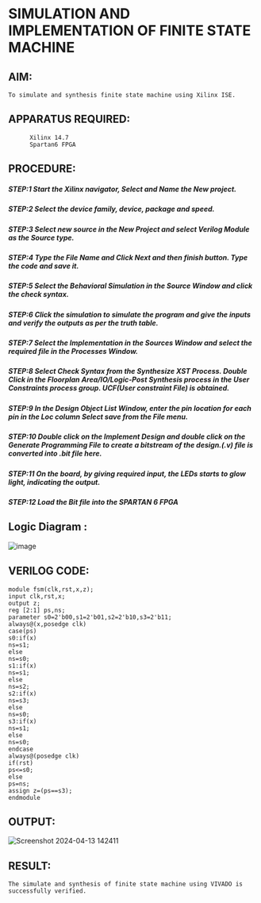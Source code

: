 # SIMULATION AND IMPLEMENTATION OF FINITE STATE MACHINE

## AIM: 
    To simulate and synthesis finite state machine using Xilinx ISE.

## APPARATUS REQUIRED: 
          Xilinx 14.7 
          Spartan6 FPGA

## PROCEDURE: 
##### STEP:1 Start the Xilinx navigator, Select and Name the New project.
##### STEP:2 Select the device family, device, package and speed. 
##### STEP:3 Select new source in the New Project and select Verilog Module as the Source type. 
##### STEP:4 Type the File Name and Click Next and then finish button. Type the code and save it. 
##### STEP:5 Select the Behavioral Simulation in the Source Window and click the check syntax. 
##### STEP:6 Click the simulation to simulate the program and give the inputs and verify the outputs as per the truth table. 
##### STEP:7 Select the Implementation in the Sources Window and select the required file in the Processes Window. 
##### STEP:8 Select Check Syntax from the Synthesize XST Process. Double Click in the Floorplan Area/IO/Logic-Post Synthesis process in the User Constraints process group. UCF(User constraint File) is obtained. 
##### STEP:9 In the Design Object List Window, enter the pin location for each pin in the Loc column Select save from the File menu. 
##### STEP:10 Double click on the Implement Design and double click on the Generate Programming File to create a bitstream of the design.(.v) file is converted into .bit file here. 
##### STEP:11 On the board, by giving required input, the LEDs starts to glow light, indicating the output.
##### STEP:12 Load the Bit file into the SPARTAN 6 FPGA 

## Logic Diagram :

![image](https://github.com/navaneethans/VLSI-LAB-EXP-5/assets/6987778/34ec5d63-2b3b-4511-81ef-99f4572d5869)


## VERILOG CODE:
```
module fsm(clk,rst,x,z);
input clk,rst,x;
output z;
reg [2:1] ps,ns;
parameter s0=2'b00,s1=2'b01,s2=2'b10,s3=2'b11;
always@(x,posedge clk)
case(ps)
s0:if(x)
ns=s1;
else
ns=s0;
s1:if(x)
ns=s1;
else
ns=s2;
s2:if(x)
ns=s3;
else
ns=s0;
s3:if(x)
ns=s1;
else
ns=s0;
endcase
always@(posedge clk)
if(rst)
ps<=s0;
else
ps=ns;
assign z=(ps==s3);
endmodule
```
## OUTPUT:
![Screenshot 2024-04-13 142411](https://github.com/sowmithraramesh/VLSI-LAB-EXP-5/assets/166893766/c1261a78-91bf-4622-b1aa-c45382a62b34)

## RESULT:
    The simulate and synthesis of finite state machine using VIVADO is successfully verified.



